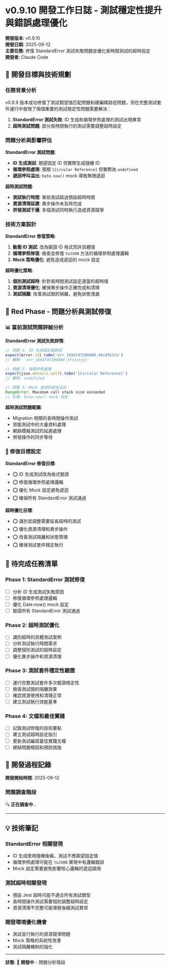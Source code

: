 # v0.9.10 開發工作日誌 - 測試穩定性提升與錯誤處理優化

**開發版本**: v0.9.10  
**開發日期**: 2025-09-12  
**主要任務**: 修復 StandardError 測試失敗問題並優化長時間測試的超時設定  
**開發者**: Claude Code

## 🎯 開發目標與技術規劃

### 任務背景分析

v0.9.9 版本成功修復了測試期望值匹配問題和硬編碼路徑問題，但在完整測試套件運行中發現了兩個重要的測試穩定性問題需要解決：

1. **StandardError 測試失敗**: ID 生成和循環參照處理的測試出現異常
2. **超時測試問題**: 部分長時間執行的測試需要調整超時設定

### 問題分析與影響評估

**StandardError 測試問題**:
- **ID 生成測試**: 期望固定 ID 但實際生成隨機 ID
- **循環參照處理**: 預期 `[Circular Reference]` 但實際為 `undefined`
- **遞迴呼叫溢出**: `Date.now()` mock 導致無限遞迴

**超時測試問題**:
- **測試執行時間**: 某些測試超過預設超時時間
- **資源清理延遲**: 異步操作未及時完成
- **併發測試干擾**: 多個測試同時執行造成資源競爭

### 技術方案設計

**StandardError 修復策略**:
1. **動態 ID 測試**: 改為驗證 ID 格式而非具體值
2. **循環參照修復**: 檢查並修復 `toJSON` 方法的循環參照處理邏輯  
3. **Mock 策略優化**: 避免造成遞迴的 mock 設定

**超時優化策略**:
1. **個別測試超時**: 針對長時間測試設定適當的超時值
2. **資源清理優化**: 確保異步操作正確完成和清理
3. **測試隔離**: 改善測試間的隔離，避免狀態洩漏

## 🔴 Red Phase - 問題分析與測試修復

### 📊 當前測試問題詳細分析

**StandardError 測試失敗詳情**:

```javascript
// 問題 1: ID 生成固定值期望
expect(error.id).toBe('err_1693747200000_44cdfb37a')
// 實際: 'err_1693747200000_4fzzzxjyl'

// 問題 2: 循環參照處理
expect(json.details.self).toBe('[Circular Reference]')
// 實際: undefined

// 問題 3: Mock 造成的遞迴溢出
RangeError: Maximum call stack size exceeded
// 位置: Date.now() mock 設定
```

**超時測試問題範圍**:
- Migration 相關的長時間操作測試
- 效能測試中的大量資料處理
- 網路模擬測試的延遲處理
- 併發操作的同步等待

### 🎯 修復目標設定

**StandardError 修復目標**:
- ⭕ ID 生成測試改為格式驗證
- ⭕ 修復循環參照處理邏輯  
- ⭕ 優化 Mock 設定避免遞迴
- ⭕ 確保所有 StandardError 測試通過

**超時優化目標**:
- ⭕ 識別並調整需要延長超時的測試
- ⭕ 優化資源清理和異步操作
- ⭕ 改善測試隔離和狀態管理
- ⭕ 確保測試套件穩定執行

## 🔧 待完成任務清單

### Phase 1: StandardError 測試修復
- [ ] 分析 ID 生成測試失敗原因
- [ ] 修復循環參照處理邏輯
- [ ] 優化 Date.now() mock 設定
- [ ] 驗證所有 StandardError 測試通過

### Phase 2: 超時測試優化  
- [ ] 識別超時的具體測試案例
- [ ] 分析測試執行時間需求
- [ ] 調整個別測試的超時設定
- [ ] 優化異步操作和資源清理

### Phase 3: 測試套件穩定性驗證
- [ ] 運行完整測試套件多次驗證穩定性
- [ ] 檢查測試間的隔離效果
- [ ] 確認資源使用和清理正常
- [ ] 建立測試執行效能基準

### Phase 4: 文檔和最佳實踐
- [ ] 記錄測試修復的技術要點
- [ ] 建立測試超時設定指引
- [ ] 更新測試編寫最佳實踐文檔
- [ ] 總結問題根因和預防措施

## 📝 開發過程記錄

**開發開始時間**: 2025-09-12

### 問題調查階段

🔍 **正在調查中**...

---

## 💡 技術筆記

### StandardError 相關發現
- ID 生成使用隨機後綴，測試不應期望固定值
- 循環參照處理可能在 `toJSON` 實現中有邏輯錯誤
- Mock 設定需要避免影響核心邏輯的遞迴調用

### 測試超時相關發現  
- 預設 Jest 超時可能不適合所有測試類型
- 長時間操作測試需要個別調整超時設定
- 資源清理不完整可能導致後續測試異常

### 開發環境優化機會
- 測試並行執行的資源競爭問題
- Mock 策略的系統性改善
- 測試隔離機制的強化

---

**狀態**: 🔄 **開發中** - 問題分析階段